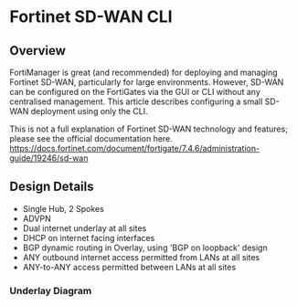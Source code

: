 # Fortinet SD-WAN CLI

## Overview

FortiManager is great (and recommended) for deploying and managing Fortinet SD-WAN, particularly for large environments. However, SD-WAN can be configured on the FortiGates via the GUI or CLI without any centralised management. This article describes configuring a small SD-WAN deployment using only the CLI.

This is not a full explanation of Fortinet SD-WAN technology and features; please see the official documentation here.
https://docs.fortinet.com/document/fortigate/7.4.6/administration-guide/19246/sd-wan

## Design Details

* Single Hub, 2 Spokes
* ADVPN
* Dual internet underlay at all sites
* DHCP on internet facing interfaces
* BGP dynamic routing in Overlay, using 'BGP on loopback' design
* ANY outbound internet access permitted from LANs at all sites
* ANY-to-ANY access permitted between LANs at all sites

### Underlay Diagram








